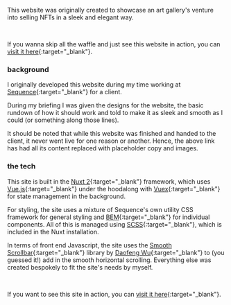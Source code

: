 This website was originally created to showcase an art gallery's venture into selling NFTs in a sleek and elegant way.

<br>

If you wanna skip all the waffle and just see this website in action, you can [visit it here](https://fanciful-panda-d8edb9.netlify.app/){:target="_blank"}.

<h3 id="background"><span>background</span></h3>

I originally developed this website during my time working at [Sequence](https://www.uxsequence.io/){:target="_blank"} for a client.

During my briefing I was given the designs for the website, the basic rundown of how it should work and told to make it as sleek and smooth as I could (or something along those lines).

It should be noted that while this website was finished and handed to the client, it never went live for one reason or another. Hence, the above link has had all its content replaced with placeholder copy and images.

<h3 id="tech"><span>the tech</span></h3>

This site is built in the [Nuxt 2](https://nuxtjs.org/){:target="_blank"} framework, which uses [Vue.js](https://vuejs.org/){:target="_blank"} under the hoodalong with [Vuex](https://vuex.vuejs.org/){:target="_blank"} for state management in the background.

For styling, the site uses a mixture of Sequence's own utility CSS framework for general styling and [BEM](https://getbem.com/){:target="_blank"} for individual components. All of this is managed using [SCSS](https://sass-lang.com/){:target="_blank"}, which is included in the Nuxt installation.

In terms of front end Javascript, the site uses the [Smooth Scrollbar](https://idiotwu.github.io/smooth-scrollbar/){:target="_blank"} library by [Daofeng Wu](https://github.com/idiotWu){:target="_blank"} to (you guessed it!) add in the smooth horizontal scrolling. Everything else was created bespokely to fit the site's needs by myself.

<br>

If you want to see this site in action, you can [visit it here](https://fanciful-panda-d8edb9.netlify.app/){:target="_blank"}.